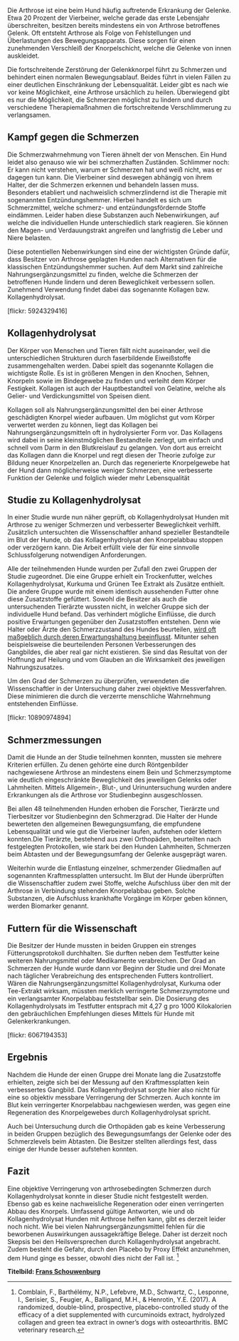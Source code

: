 Die Arthrose ist eine beim Hund häufig auftretende Erkrankung der Gelenke. Etwa 20 Prozent der Vierbeiner, welche gerade das erste Lebensjahr überschreiten, besitzen bereits mindestens ein von Arthrose betroffenes Gelenk. Oft entsteht Arthrose als Folge von Fehlstellungen und Überlastungen des Bewegungsapparats. Diese sorgen für einen zunehmenden Verschleiß der Knorpelschicht, welche die Gelenke von innen auskleidet. 

Die fortschreitende Zerstörung der Gelenkknorpel führt zu Schmerzen und behindert einen normalen Bewegungsablauf. Beides führt in vielen Fällen zu einer deutlichen Einschränkung der Lebensqualität. Leider gibt es nach wie vor keine Möglichkeit, eine Arthrose ursächlich zu heilen. Überwiegend gibt es nur die Möglichkeit, die Schmerzen möglichst zu lindern und durch verschiedene Therapiemaßnahmen die fortschreitende Verschlimmerung zu verlangsamen.
 
## Kampf gegen die Schmerzen

Die Schmerzwahrnehmung von Tieren ähnelt der von Menschen. Ein Hund leidet also genauso wie wir bei schmerzhaften Zuständen. Schlimmer noch: Er kann nicht verstehen, warum er Schmerzen hat und weiß nicht, was er dagegen tun kann. Die Vierbeiner sind deswegen abhängig von ihrem Halter, der die Schmerzen erkennen und behandeln lassen muss. 
Besonders etabliert und nachweislich schmerzlindernd ist die Therapie mit sogenannten Entzündungshemmer. Hierbei handelt es sich um Schmerzmittel, welche schmerz- und entzündungsfördernde Stoffe eindämmen. Leider haben diese Substanzen auch Nebenwirkungen, auf welche die individuellen Hunde unterschiedlich stark reagieren. Sie können den Magen- und Verdauungstrakt angreifen und langfristig die Leber und Niere belasten.
 
Diese potentiellen Nebenwirkungen sind eine der wichtigsten Gründe dafür, dass Besitzer von Arthrose geplagten Hunden nach Alternativen für die klassischen Entzündungshemmer suchen. Auf dem Markt sind zahlreiche Nahrungsergänzungsmittel zu finden, welche die Schmerzen der betroffenen Hunde lindern und deren Beweglichkeit verbessern sollen. Zunehmend Verwendung findet dabei das sogenannte Kollagen bzw. Kollagenhydrolysat. 

[flickr: 5924329416]
 
## Kollagenhydrolysat 
 
Der Körper von Menschen und Tieren fällt nicht auseinander, weil die unterschiedlichen Strukturen durch faserbildende Eiweißstoffe zusammengehalten werden. Dabei spielt das sogenannte Kollagen die wichtigste Rolle. Es ist in größeren Mengen in den Knochen, Sehnen, Knorpeln sowie im Bindegewebe zu finden und verleiht dem Körper Festigkeit. Kollagen ist auch der Hauptbestandteil von Gelatine, welche als Gelier- und Verdickungsmittel von Speisen dient. 
 
Kollagen soll als Nahrungsergänzungsmittel den bei einer Arthrose geschädigten Knorpel wieder aufbauen. Um möglichst gut vom Körper verwertet werden zu können, liegt das Kollagen bei Nahrungsergänzungsmitteln oft in hydrolysierter Form vor. Das Kollagens wird dabei in seine kleinstmöglichen Bestandteile zerlegt, um einfach und schnell vom Darm in den Blutkreislauf zu gelangen. Von dort aus erreicht das Kollagen dann die Knorpel und regt diesen der Theorie zufolge zur Bildung neuer Knorpelzellen an. Durch das regenerierte Knorpelgewebe hat der Hund dann möglicherweise weniger Schmerzen, eine verbesserte Funktion der Gelenke und folglich wieder mehr Lebensqualität
 
## Studie zu Kollagenhydrolysat

In einer Studie wurde nun näher geprüft, ob Kollagenhydrolysat Hunden mit Arthrose zu weniger Schmerzen und verbesserter Beweglichkeit verhilft. Zusätzlich untersuchten die Wissenschaftler anhand spezieller Bestandteile im Blut der Hunde, ob das Kollagenhydrolysat den Knorpelabbau stoppen oder verzögern kann. Die Arbeit erfüllt viele der für eine sinnvolle Schlussfolgerung notwendigen Anforderungen. 

Alle der teilnehmenden Hunde wurden per Zufall den zwei Gruppen der Studie zugeordnet. Die eine Gruppe erhielt ein Trockenfutter, welches Kollagenhydrolysat, Kurkuma und Grünen Tee Extrakt als Zusätze enthielt. Die andere Gruppe wurde mit einem identisch aussehenden Futter ohne diese Zusatzstoffe gefüttert. Sowohl die Besitzer als auch die untersuchenden Tierärzte wussten nicht, in welcher Gruppe sich der individuelle Hund befand. Das verhindert mögliche Einflüsse, die durch positive Erwartungen gegenüber den Zusatzstoffen entstehen. Denn wie Halter oder Ärzte den Schmerzzustand des Hundes beurteilen, [wird oft maßgeblich durch deren Erwartungshaltung beeinflusst](http://fluffology.de/post/wer-heilt-hat-recht--teil-2-der-placebo-effekt). Mitunter sehen beispielsweise die beurteilenden Personen Verbesserungen des Gangbildes, die aber real gar nicht existieren. Sie sind das Resultat von der Hoffnung auf Heilung und vom Glauben an die Wirksamkeit des jeweiligen Nahrungszusatzes. 
 
Um den Grad der Schmerzen zu überprüfen, verwendeten die Wissenschaftler in der Untersuchung daher zwei objektive Messverfahren. Diese minimieren die durch die verzerrte menschliche Wahrnehmung entstehenden Einflüsse. 

[flickr: 10890974894]
 
## Schmerzmessungen


Damit die Hunde an der Studie teilnehmen konnten, mussten sie mehrere Kriterien erfüllen. Zu denen gehörte eine durch Röntgenbilder nachgewiesene Arthrose an mindestens einem Bein und Schmerzsymptome wie deutlich eingeschränkte Beweglichkeit des jeweiligen Gelenks oder Lahmheiten. Mittels Allgemein-, Blut-, und Urinuntersuchung wurden andere Erkrankungen als die Arthrose vor Studienbeginn ausgeschlossen.

Bei allen 48 teilnehmenden Hunden erhoben die Forscher, Tierärzte und Tierbesitzer vor Studienbeginn den Schmerzgrad. Die Halter der Hunde bewerteten den allgemeinen Bewegungsumfang, die empfundene Lebensqualität und wie gut die Vierbeiner laufen, aufstehen oder klettern konnten.Die Tierärzte, bestehend aus zwei Orthopäden, beurteilten nach festgelegten 
Protokollen, wie stark bei den Hunden Lahmheiten, Schmerzen beim Abtasten und der Bewegungsumfang der Gelenke ausgeprägt waren.
 
Weiterhin wurde die Entlastung einzelner, schmerzender Gliedmaßen auf sogenannten Kraftmessplatten untersucht. Im Blut der Hunde überprüften die Wissenschaftler zudem zwei Stoffe, welche Aufschluss über den mit der Arthrose in Verbindung stehenden Knorpelabbau geben. Solche Substanzen, die Aufschluss krankhafte Vorgänge im Körper geben können, werden Biomarker genannt. 
 
## Futtern für die Wissenschaft
 
Die Besitzer der Hunde mussten in beiden Gruppen ein strenges Fütterungsprotokoll durchhalten. Sie durften neben dem Testfutter keine weiteren Nahrungsmittel oder Medikamente verabreichen. Der Grad an Schmerzen der Hunde wurde dann vor Beginn der Studie und drei Monate nach täglicher Verabreichung des entsprechenden Futters kontrolliert. 
Wären die Nahrungsergänzungsmittel Kollagenhydrolysat, Kurkuma oder Tee-Extrakt wirksam, müssten merklich verringerte Schmerzsymptome und ein verlangsamter Knorpelabbau feststellbar sein. 
Die Dosierung des Kollagenhydrolysats im Testfutter entsprach mit 4,27 g pro 1000 Kilokalorien den gebräuchlichen Empfehlungen dieses Mittels für Hunde mit Gelenkerkrankungen.

[flickr: 6067194353]
 
## Ergebnis 
Nachdem die Hunde der einen Gruppe drei Monate lang die Zusatzstoffe erhielten, zeigte sich bei der Messung auf den Kraftmessplatten kein verbessertes Gangbild. Das Kollagenhydrolysat sorgte hier also nicht für eine so objektiv messbare Verringerung der Schmerzen. Auch konnte im Blut kein verringerter Knorpelabbau nachgewiesen werden, was gegen eine Regeneration des Knorpelgewebes durch Kollagenhydrolysat spricht.

Auch bei Untersuchung durch die Orthopäden gab es keine Verbesserung in beiden Gruppen bezüglich des Bewegungsumfangs der Gelenke oder des Schmerzlevels beim Abtasten. Die Besitzer stellten allerdings fest, dass einige der Hunde besser aufstehen konnten. 
 
## Fazit
 
Eine objektive Verringerung von arthrosebedingten Schmerzen durch Kollagenhydrolysat konnte in dieser Studie nicht festgestellt werden. Ebenso gab es keine nachweisliche Regeneration oder einen verringerten Abbau des Knorpels. Umfassend gültige Antworten, wie und ob Kollagenhydrolysat Hunden mit Arthrose helfen kann, gibt es derzeit leider noch nicht. Wie bei vielen Nahrungsergänzungsmittel fehlen für die beworbenen Auswirkungen aussagekräftige Belege. Daher ist derzeit noch Skepsis bei den Heilsversprechen durch Kollagenhydrolysat angebracht. Zudem besteht die Gefahr, durch den Placebo by Proxy Effekt anzunehmen, dem Hund ginge es besser, obwohl dies nicht der Fall ist. [^1]

**Titelbild: [Frans Schouwenburg](https://www.flickr.com/photos/fransall/39531507012/in/photolist-23egiM7-bJsTcF-H1wi-4oZK6K-eN7y1S-emQbWo-owVmLm-a4yo72-9mnov7-7HUpVg-a4yo9V-6pBSEy-6StbMX-6Sornh-x9GF84-7XZJaW-XEN2LA-22gimZ9-4SHboz-59R5Mw-21CMARN-8F1Adr-Ljx3W-eoXq9D-Fu1Tc-r1Sk6b-Fg7js-4DQs5N-8NWWbU-LwNDu-dHuM3o-drprdt-mfpRqB-R4WRy-dEDUcc-6ACmPH-82sUZy-8FX79q-kxZzsT-6UD1Dc-dRnZfs-9L1ZqX-24SYKyK-CVHWQ-4D55z6-JiheB-eASwR7-4WNyNH-NUYoH-CY1pq2)**


[^1]: Comblain, F., Barthélémy, N.P., Lefebvre, M.D., Schwartz, C., Lesponne, I., Serisier, S., Feugier, A., Balligand, M.H., & Henrotin, Y.E. (2017). A randomized, double-blind, prospective, placebo-controlled study of the efficacy of a diet supplemented with curcuminoids extract, hydrolyzed collagen and green tea extract in owner’s dogs with osteoarthritis. BMC veterinary research.
